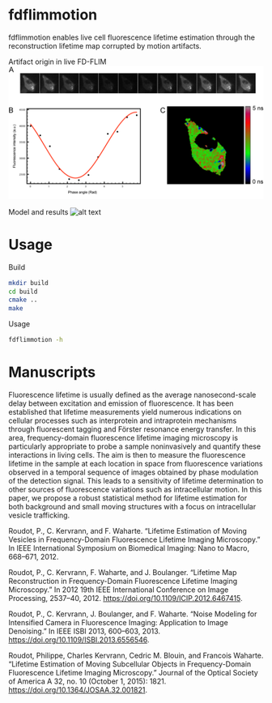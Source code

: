 # fdflimmotion
fdflimmotion enables live cell fluorescence lifetime estimation through the reconstruction lifetime map corrupted by motion artifacts.

Artifact origin in live FD-FLIM
![alt text](https://raw.githubusercontent.com/proudot/fdflimmotion/master/img/FD-FLIM-postproc-01.png)

Model and results
![alt text](https://raw.githubusercontent.com/proudot/u-track-PMMS/master/img/model-results-01.png)

# Usage

Build 

```bash
mkdir build
cd build
cmake ..
make
```

Usage


```bash
fdflimmotion -h
```

# Manuscripts

Fluorescence lifetime is usually defined as the average nanosecond-scale delay between excitation and emission of fluorescence. It has been established that lifetime measurements yield numerous indications on cellular processes such as interprotein and intraprotein mechanisms through fluorescent tagging and Förster resonance energy transfer. In this area, frequency-domain fluorescence lifetime imaging microscopy is particularly appropriate to probe a sample noninvasively and quantify these interactions in living cells. The aim is then to measure the fluorescence lifetime in the sample at each location in space from fluorescence variations observed in a temporal sequence of images obtained by phase modulation of the detection signal. This leads to a sensitivity of lifetime determination to other sources of fluorescence variations such as intracellular motion. In this paper, we propose a robust statistical method for lifetime estimation for both background and small moving structures with a focus on intracellular vesicle trafficking.

Roudot, P., C. Kervrann, and F. Waharte. “Lifetime Estimation of Moving Vesicles in Frequency-Domain Fluorescence Lifetime Imaging Microscopy.” In IEEE International Symposium on Biomedical Imaging: Nano to Macro, 668–671, 2012.

Roudot, P., C. Kervrann, F. Waharte, and J. Boulanger. “Lifetime Map Reconstruction in Frequency-Domain Fluorescence Lifetime Imaging Microscopy.” In 2012 19th IEEE International Conference on Image Processing, 2537–40, 2012. https://doi.org/10.1109/ICIP.2012.6467415.

Roudot, P., C. Kervrann, J. Boulanger, and F. Waharte. “Noise Modeling for Intensified Camera in Fluorescence Imaging: Application to Image Denoising.” In IEEE ISBI 2013, 600–603, 2013. https://doi.org/10.1109/ISBI.2013.6556546.

Roudot, Philippe, Charles Kervrann, Cedric M. Blouin, and Francois Waharte. “Lifetime Estimation of Moving Subcellular Objects in Frequency-Domain Fluorescence Lifetime Imaging Microscopy.” Journal of the Optical Society of America A 32, no. 10 (October 1, 2015): 1821. https://doi.org/10.1364/JOSAA.32.001821.
